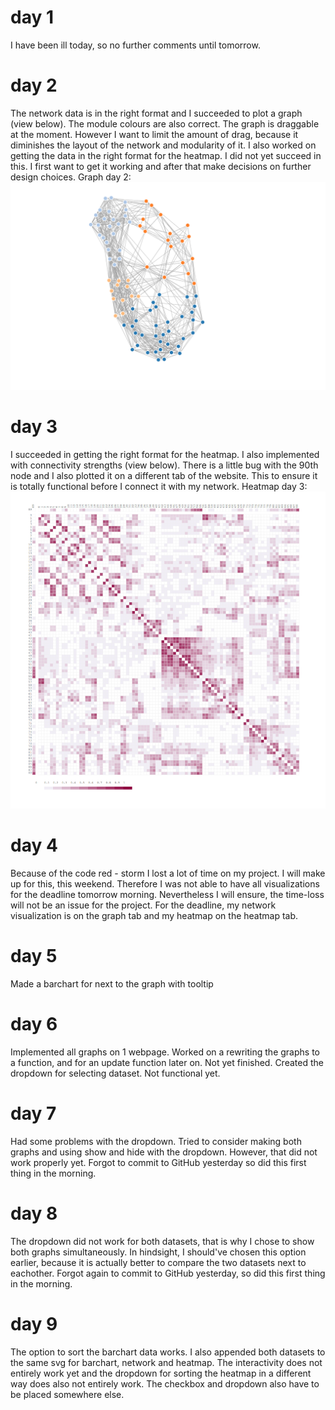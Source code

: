 # day 1
I have been ill today, so no further comments until tomorrow.

# day 2
The network data is in the right format and I succeeded to plot a graph (view below). The module colours are also correct. The graph is draggable at the moment. However I want to limit the amount of drag, because it diminishes the layout of the network and modularity of it. I also worked on getting the data in the right format for the heatmap. I did not yet succeed in this.
I first want to get it working and after that make decisions on further design choices.
Graph day 2:
![](/doc/graphday2.png)

# day 3
I succeeded in getting the right format for the heatmap. I also implemented with connectivity strengths (view below). There is a little bug with the 90th node and I also plotted it on a different tab of the website. This to ensure it is totally functional before I connect it with my network.
Heatmap day 3:
![](/doc/heatmapday3.png)

# day 4 
Because of the code red - storm I lost a lot of time on my project. I will make up for this, this weekend. Therefore I was not able to have all visualizations for the deadline tomorrow morning. Nevertheless I will ensure, the time-loss will not be an issue for the project. 
For the deadline, my network visualization is on the graph tab and my heatmap on the heatmap tab.

# day 5
Made a barchart for next to the graph with tooltip

# day 6
Implemented all graphs on 1 webpage. Worked on a rewriting the graphs to a function, and for an update function later on. Not yet finished. Created the dropdown for selecting dataset. Not functional yet.

# day 7
Had some problems with the dropdown. Tried to consider making both graphs and using show and hide with the dropdown. However, that did not work properly yet. Forgot to commit to GitHub yesterday so did this first thing in the morning.

# day 8
The dropdown did not work for both datasets, that is why I chose to show both graphs simultaneously. In hindsight, I should've chosen this option earlier, because it is actually better to compare the two datasets next to eachother. Forgot again to commit to GitHub yesterday, so did this first thing in the morning.

# day 9
The option to sort the barchart data works. I also appended both datasets to the same svg for barchart, network and heatmap.
The interactivity does not entirely work yet and the dropdown for sorting the heatmap in a different way does also not entirely work. The checkbox and dropdown also have to be placed somewhere else.
